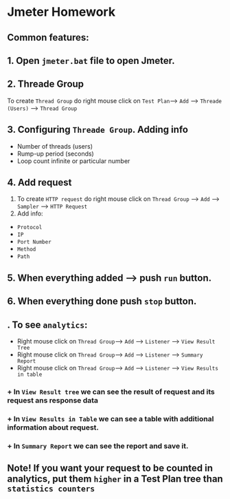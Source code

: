 # Jmeter Homework
## Common features:
## 1. Open `jmeter.bat` file to open Jmeter.
## 2. Threade Group
To create `Thread Group` do right mouse click on `Test Plan`--> `Add` --> `Threade (Users)` --> `Thread Group`
## 3. Configuring `Threade Group`. Adding info
+ Number of threads (users)
+ Rump-up period (seconds)
+ Loop count infinite or particular number
## 4. Add request
1. To create `HTTP request` do right mouse click on `Thread Group` --> `Add` --> `Sampler` --> `HTTP Request`
2. Add info:
+ `Protocol`
+ `IP`
+ `Port Number`
+ `Method`
+ `Path`
## 5. When everything added --> push `run` button.
## 6. When everything done push `stop` button.
## . To see `analytics`:
+ Right mouse click on `Thread Group`--> `Add` --> `Listener` --> `View Result Tree`
+ Right mouse click on `Thread Group`--> `Add` --> `Listener` --> `Summary Report`
+ Right mouse click on `Thread Group`--> `Add` --> `Listener` --> `View Results in table`
### + In `View Result tree` we can see the result of request and its request ans response data
### + In `View Results in Table` we can see a table with additional information about request.
### + In `Summary Report` we can see the report and save it.
## Note! If you want your request to be counted in analytics, put them `higher` in a Test Plan tree than `statistics counters`
